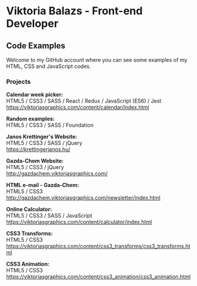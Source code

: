 # Viktoria Balazs - Front-end Developer
## Code Examples
Welcome to my GitHub account where you can see some examples of my HTML, CSS and JavaScript codes.
### Projects

**Calendar week picker:**<br/>
HTML5 / CSS3 / SASS / React / Redux / JavaScript (ES6) / Jest<br/>
https://viktoriasgraphics.com/content/calendar/index.html

**Random examples:**<br/>
HTML5 / CSS3 / SASS / Foundation<br/>

**Janos Krettinger's Website:**<br/>
HTML5 / CSS3 / SASS / jQuery<br/>
https://krettingerjanos.hu/

**Gazda-Chem Website:**<br/>
HTML5 / CSS3 / jQuery<br/>
http://gazdachem.viktoriasgraphics.com/

**HTML e-mail - Gazda-Chem:**<br/>
HTML5 / CSS3<br/>
http://gazdachem.viktoriasgraphics.com/newsletter/index.html

**Online Calculator:**<br/>
HTML5 / CSS3 / SASS / JavaScript<br/>
https://viktoriasgraphics.com/content/calculator/index.html

**CSS3 Transforms:**<br/>
HTML5 / CSS3<br/>
https://viktoriasgraphics.com/content/css3_transforms/css3_transforms.html

**CSS3 Animation:**<br/>
HTML5 / CSS3<br/>
https://viktoriasgraphics.com/content/css3_animation/css3_animation.html
